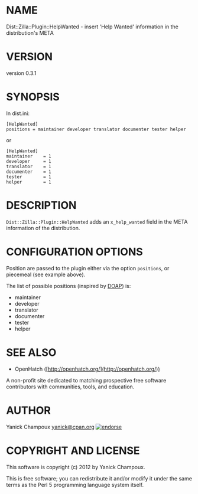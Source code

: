 # NAME

Dist::Zilla::Plugin::HelpWanted - insert 'Help Wanted' information in the distribution's META

# VERSION

version 0.3.1

# SYNOPSIS

In dist.ini:

    [HelpWanted]
    positions = maintainer developer translator documenter tester helper

or

    [HelpWanted]
    maintainer    = 1
    developer     = 1
    translator    = 1
    documenter    = 1
    tester        = 1
    helper        = 1

# DESCRIPTION

`Dist::Zilla::Plugin::HelpWanted` adds an
`x_help_wanted` field in the META information of the 
distribution.

# CONFIGURATION OPTIONS

Position  are passed to the plugin either via the 
option `positions`, or piecemeal (see example above).

The list of possible positions (inspired by
[DOAP](https://github.com/edumbill/doap/wiki)) is:

- maintainer
- developer
- translator
- documenter
- tester
- helper

# SEE ALSO

- OpenHatch ([http://openhatch.org/](http://openhatch.org/)) 

A non-profit site dedicated to matching prospective free software contributors with communities, tools, and education. 

# AUTHOR

Yanick Champoux <yanick@cpan.org> [![endorse](http://api.coderwall.com/yanick/endorsecount.png)](http://coderwall.com/yanick)

# COPYRIGHT AND LICENSE

This software is copyright (c) 2012 by Yanick Champoux.

This is free software; you can redistribute it and/or modify it under
the same terms as the Perl 5 programming language system itself.
